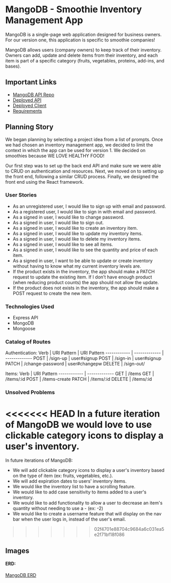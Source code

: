 # MangoDB - Smoothie Inventory Management App

MangoDB is a single-page web application designed for business owners. For our version one, this application is specific to smoothie companies!

MangoDB allows users (company owners) to keep track of their inventory. Owners can add, update and delete items from their inventory, and each item is part of a specific category (fruits, vegetables, proteins, add-ins, and bases).


## Important Links

- [MangoDB API Repo](https://github.com/LadiesLoveCleanCode/MangoDB-api)
- [Deployed API](https://floating-mesa-18024.herokuapp.com)
- [Deployed Client](https://ladieslovecleancode.github.io/MangoDB-client)
- [Requirements](https://docs.google.com/document/d/1Ij44LMFBSAIjLPmFbrsG6fHpdGJdOW7Wzk2TF2QFczc/edit?usp=sharing)


## Planning Story

We began planning by selecting a project idea from a list of prompts. Once we had chosen an inventory management app, we decided to limit the context in which the app can be used for version 1. We decided on smoothies because WE LOVE HEALTHY FOOD!

Our first step was to set up the back end API and make sure we were able to CRUD on authentication and resources. Next, we moved on to setting up the front end, following a similar CRUD process. Finally, we designed the front end using the React framework.


### User Stories

- As an unregistered user, I would like to sign up with email and password.
- As a registered user, I would like to sign in with email and password.
- As a signed in user, I would like to change password.
- As a signed in user, I would like to sign out.
- As a signed in user, I would like to create an inventory item.
- As a signed in user, I would like to update my inventory items.
- As a signed in user, I would like to delete my inventory items.
- As a signed in user, I would like to see all items.
- As a signed in user, I would like to see the quantity and price of each item.
- As a signed in user, I want to be able to update or create inventory without having to know what my current inventory levels are.
- If the product exists in the inventory, the app should make a PATCH request to update the existing item. If I don’t have enough product (when reducing product counts) the app should not allow the update.
- If the product does not exists in the inventory, the app should make a POST request to create the new item.


### Technologies Used

- Express API
- MongoDB
- Mongoose


### Catalog of Routes

Authentication:
Verb         |	URI Pattern  | URI Pattern
------------ | ------------- | -------------
POST | /sign-up | user#signup
POST | /sign-in | user#signup
PATCH | /change-password | user#changepw
DELETE | /sign-out/


Items:
Verb         |	URI Pattern
------------ | -------------
GET | /items
GET | /items/:id
POST | /items-create
PATCH | /items/:id
DELETE | /items/:id


### Unsolved Problems

<<<<<<< HEAD
In a future iteration of MangoDB we would love to use clickable category icons to display a user's inventory.
=======
In future iterations of MangoDB:
- We will add clickable category icons to display a user's inventory based on the type of item (ex: fruits, vegetables, etc.).
- We will add expiration dates to users' inventory items.
- We would like the inventory list to have a scrolling feature.
- We would like to add case sensitivity to items added to a user's inventory.
- We would like to add functionality to allow a user to decrease an item's quantity without needing to use a - (ex: -2)
- We would like to create a username feature that will display on the nav bar when the user logs in, instead of the user's email.
>>>>>>> 02f4701e88704c9684a6c031ea5e2f71bf18f086


## Images

#### ERD:
[MangoDB ERD](https://miro.com/app/board/o9J_kmqs5VA=/)
